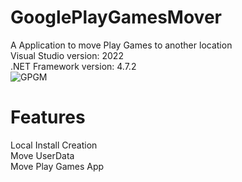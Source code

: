 # GooglePlayGamesMover
A Application to move Play Games to another location<br />
Visual Studio version: 2022<br />
.NET Framework version: 4.7.2<br />
![GPGM](https://user-images.githubusercontent.com/64755433/205385887-7376bf51-a02e-49de-a80d-d521a96dfbf2.png)


# Features
Local Install Creation<br />
Move UserData<br />
Move Play Games App<br />
